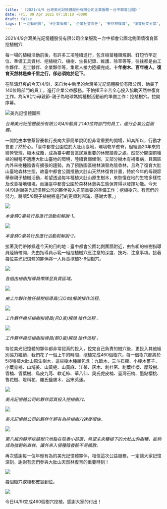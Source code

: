 ```yaml
---
title: '《2021/4/9 台灣美光記憶體股份有限公司企業服務－台中都會公園》'
date: Fri, 09 Apr 2021 07:18:10 +0000
draft: false
tags: ['－活動紀實', '#企業服務', '企業社會責任', '天然林復育', '復育短文分享', '植樹活動', '美光記憶體', '臺中都會公園']
---
```


2021/4/9台灣美光記憶體股份有限公司企業服務－台中都會公園北側圍牆復育區挖植樹穴

每一場的植樹活動前後，有許多工項陸續進行，包含樹苗種類規劃、釘短竹竿定位、準備工具資材、挖植樹穴、植樹、生長紀錄、維護、除草等等，往往都是由工作夥伴、志工夥伴、企業夥伴等，集眾人接力陸續完成。**十年樹木、百年樹人，復育天然林是條千里之行，卻必須始於足下**。

在陰涼舒爽的今天(4/9)，來自台中后里的台灣美光記憶體股份有限公司，動員了140位跨部門的員工，進行企業公益服務。不怕揮汗辛苦全心投入協助天然林復育工作，為5/8(六)母親節-親子為地球媽媽種樹活動前的準備工作：挖植樹穴。拉開序幕。

![美光記憶體團照](https://www.reforestation.tw/wp-content/uploads/2021/04/DSC03695-2.jpg)

_台灣美光記憶體股份有限公司4/9動員了140位跨部門的員工，進行企業公益服務。_

一開始由本會蔡智豪執行長向大家簡單說明但非常重要的開場，知其所以，行動才會更了然於心。「臺中都會公園位於大肚山臺地，環境乾旱貧脊，但經過20年來的經營管理，樹木成蔭，成為臺中都會區民眾重要的休閒踏青之處。然部分開園前種植的樹種不適應大肚山臺地的環境，陸續衰弱傾倒，又部分樹木有褐根病，且園區內外來樹種陰香有擴張的趨勢。為了預防園區樹林演替為陰香林，且為了復育大肚山臺地森林生態，故臺中都會公園推動大肚山天然林復育計畫，特於今年的母親節舉辦親子植樹活動，希望透過每年種植大肚山原生樹木，來恢復在地的生物多樣性及改善棲地環境，而讓臺中都會公園於森林休憩與生態保育得以發揮功能。今天(4/9)謝謝美光記憶體公司的夥伴投入先前重要的準備工作：挖植樹穴。有您們的努力，將讓5/8親子植樹將進行的更順利圓滿，感謝大家。」

![](https://www.reforestation.tw/wp-content/uploads/2021/04/DSC03704.jpg)

_本會蔡O豪執行長進行活動前解說-1。_

![](https://www.reforestation.tw/wp-content/uploads/2021/04/DSC03703.jpg)

_本會蔡O豪執行長進行活動前解說-2。_

接著我們帶隊抵達今天的目的地：臺中都會公園北側圍牆附近，由各組的植樹指導員陸續帶開，先由指導員示範一組挖植樹穴應注意的深度、技巧、注意事項。接著每位美光記憶體的夥伴將一人負責挖植3-6個樹穴。

![](https://www.reforestation.tw/wp-content/uploads/2021/04/DSC03717.jpg)

_各組由植樹指導員帶隊至負責區域。_

![](https://www.reforestation.tw/wp-content/uploads/2021/04/DSC03753.jpg)

_由工作夥伴擔任植樹指導員(江O如)解說操作流程。_

![](https://www.reforestation.tw/wp-content/uploads/2021/04/DSC03728.jpg)

_工作夥伴擔任植樹指導員(呂O家)解說 操作流程 。_

![](https://www.reforestation.tw/wp-content/uploads/2021/04/DSC03743.jpg)

_工作夥伴擔任植樹指導員(蔡O豪)解說 操作流程 。_

每位美光記憶體的夥伴都非常認真的投入，挖完自己負責的樹穴後，更投入其他組別協力繼續，我們花了一個上午的時間，挖植完成460個樹穴，每一個樹穴都將於5/8種植大肚山原生樹木，這些樹木種類包含：九節木、三斗石櫟、小梗木薑子、小葉赤楠、山埔姜、山黃梔、山黃麻、江某、灰木、刺杜密、刺葉桂櫻、厚殼樹、香楠、香葉樹、烏皮九芎、軟毛柿、華八仙、奧氏虎皮楠、臺灣石楠、墨點櫻桃、魯花樹、燈稱花、羅氏鹽膚木、呂宋莢迷。

![](https://www.reforestation.tw/wp-content/uploads/2021/04/圖片2.jpg)

_美光記憶體公司的夥伴認真投入挖植樹穴。_

![](https://www.reforestation.tw/wp-content/uploads/2021/04/圖片3.jpg)

_美光記憶體公司的夥伴年輕有為挖植樹穴速度很快。_

![](https://www.reforestation.tw/wp-content/uploads/2021/04/圖片1.jpg)

_第八組的夥伴挖植樹穴地點在陰香小苗邊，希望未來種植下的大肚山的樹種，能夠成為強韌的森林，讓外來入侵種陰香較不易擴散。_

再次感謝每一位年輕有為的美光記憶體夥伴，相信這次公益服務，一定讓大家記憶深刻，謝謝有您們參與大肚山天然林復育的重要時刻！

![](https://www.reforestation.tw/wp-content/uploads/2021/04/DSC03815.jpg)

每個樹穴挖植都確實到位。

![](https://www.reforestation.tw/wp-content/uploads/2021/04/DSC03845.jpg)

今日(4/9)完成460個樹穴挖植，感謝大家的付出！